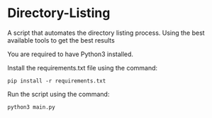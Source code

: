 # Directory-Listing
A script that automates the directory listing process. Using the best available tools to get the best results

You are required to have Python3 installed.


Install the requirements.txt file using the command:
```
pip install -r requirements.txt 
```

Run the script using the command:
```
python3 main.py
```
